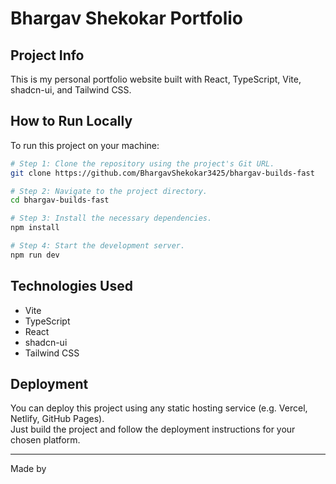# Bhargav Shekokar Portfolio

## Project Info

This is my personal portfolio website built with React, TypeScript, Vite, shadcn-ui, and Tailwind CSS.

## How to Run Locally

To run this project on your machine:

```sh
# Step 1: Clone the repository using the project's Git URL.
git clone https://github.com/BhargavShekokar3425/bhargav-builds-fast

# Step 2: Navigate to the project directory.
cd bhargav-builds-fast

# Step 3: Install the necessary dependencies.
npm install

# Step 4: Start the development server.
npm run dev
```

## Technologies Used

- Vite
- TypeScript
- React
- shadcn-ui
- Tailwind CSS

## Deployment

You can deploy this project using any static hosting service (e.g. Vercel, Netlify, GitHub Pages).  
Just build the project and follow the deployment instructions for your chosen platform.

---

Made by
